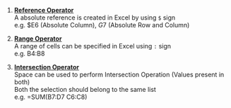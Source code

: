 1. **<u>Reference Operator</u>**  
   A absolute reference is created in Excel by using `$` sign  
   e.g. $E6 (Absolute Column), $G$7 (Absolute Row and Column)

2. **<u>Range Operator</u>**  
   A range of cells can be specified in Excel using `:` sign  
   e.g. B4:B8

3. **<u>Intersection Operator</u>**  
   Space can be used to perform Intersection Operation (Values present in both)  
   Both the selection should belong to the same list  
   e.g. =SUM(B7:D7 C6:C8)
